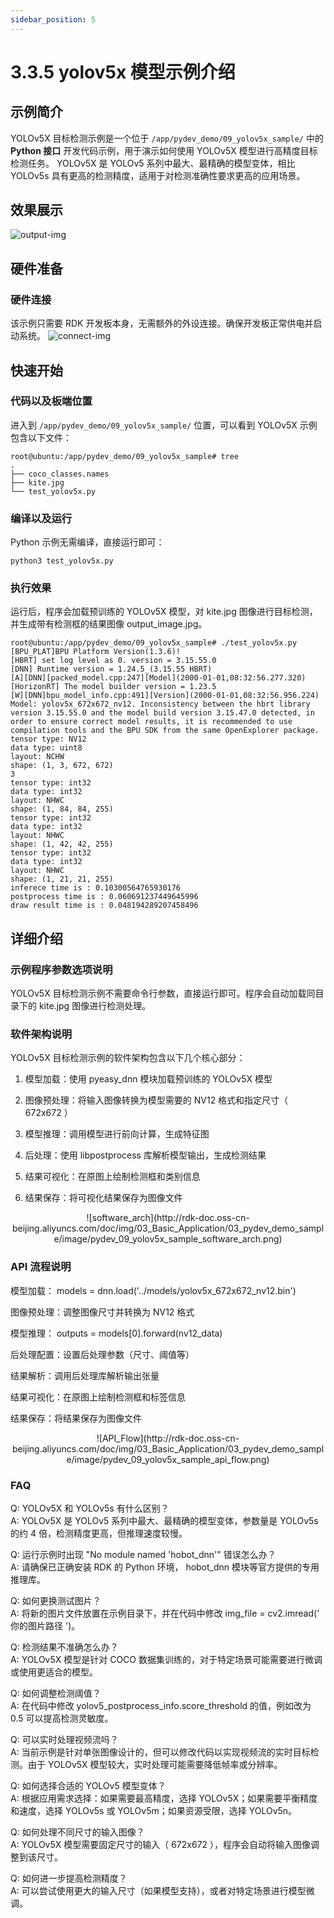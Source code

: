 ```yaml
---
sidebar_position: 5
---
```


# 3.3.5 yolov5x 模型示例介绍

## 示例简介
YOLOv5X 目标检测示例是一个位于 `/app/pydev_demo/09_yolov5x_sample/` 中的 **Python 接口** 开发代码示例，用于演示如何使用 YOLOv5X 模型进行高精度目标检测任务。 YOLOv5X 是 YOLOv5 系列中最大、最精确的模型变体，相比 YOLOv5s 具有更高的检测精度，适用于对检测准确性要求更高的应用场景。

## 效果展示

![output-img](http://rdk-doc.oss-cn-beijing.aliyuncs.com/doc/img/03_Basic_Application/03_pydev_demo_sample/image/pydev_09_runing.png)

## 硬件准备

### 硬件连接
该示例只需要 RDK 开发板本身，无需额外的外设连接。确保开发板正常供电并启动系统。
![connect-img](http://rdk-doc.oss-cn-beijing.aliyuncs.com/doc/img/03_Basic_Application/03_pydev_demo_sample/image/pydev_09_hw_connect.png)

## 快速开始

### 代码以及板端位置
进入到 `/app/pydev_demo/09_yolov5x_sample/` 位置，可以看到 YOLOv5X 示例包含以下文件：
```
root@ubuntu:/app/pydev_demo/09_yolov5x_sample# tree
.
├── coco_classes.names
├── kite.jpg
└── test_yolov5x.py
```

### 编译以及运行
Python 示例无需编译，直接运行即可：
```
python3 test_yolov5x.py
```

### 执行效果
运行后，程序会加载预训练的 YOLOv5X 模型，对 kite.jpg 图像进行目标检测，并生成带有检测框的结果图像 output_image.jpg。
```
root@ubuntu:/app/pydev_demo/09_yolov5x_sample# ./test_yolov5x.py 
[BPU_PLAT]BPU Platform Version(1.3.6)!
[HBRT] set log level as 0. version = 3.15.55.0
[DNN] Runtime version = 1.24.5_(3.15.55 HBRT)
[A][DNN][packed_model.cpp:247][Model](2000-01-01,08:32:56.277.320) [HorizonRT] The model builder version = 1.23.5
[W][DNN]bpu_model_info.cpp:491][Version](2000-01-01,08:32:56.956.224) Model: yolov5x_672x672_nv12. Inconsistency between the hbrt library version 3.15.55.0 and the model build version 3.15.47.0 detected, in order to ensure correct model results, it is recommended to use compilation tools and the BPU SDK from the same OpenExplorer package.
tensor type: NV12
data type: uint8
layout: NCHW
shape: (1, 3, 672, 672)
3
tensor type: int32
data type: int32
layout: NHWC
shape: (1, 84, 84, 255)
tensor type: int32
data type: int32
layout: NHWC
shape: (1, 42, 42, 255)
tensor type: int32
data type: int32
layout: NHWC
shape: (1, 21, 21, 255)
inferece time is : 0.10300564765930176
postprocess time is : 0.060691237449645996
draw result time is : 0.048194289207458496
```

## 详细介绍

### 示例程序参数选项说明
YOLOv5X 目标检测示例不需要命令行参数，直接运行即可。程序会自动加载同目录下的 kite.jpg 图像进行检测处理。

### 软件架构说明
YOLOv5X 目标检测示例的软件架构包含以下几个核心部分：

1. 模型加载：使用 pyeasy_dnn 模块加载预训练的 YOLOv5X 模型

2. 图像预处理：将输入图像转换为模型需要的 NV12 格式和指定尺寸（ 672x672 ）

3. 模型推理：调用模型进行前向计算，生成特征图

4. 后处理：使用 libpostprocess 库解析模型输出，生成检测结果

5. 结果可视化：在原图上绘制检测框和类别信息

6. 结果保存：将可视化结果保存为图像文件

<center>
![software_arch](http://rdk-doc.oss-cn-beijing.aliyuncs.com/doc/img/03_Basic_Application/03_pydev_demo_sample/image/pydev_09_yolov5x_sample_software_arch.png)
</center>

### API 流程说明
模型加载： models = dnn.load('../models/yolov5x_672x672_nv12.bin')

图像预处理：调整图像尺寸并转换为 NV12 格式

模型推理： outputs = models[0].forward(nv12_data)

后处理配置：设置后处理参数（尺寸、阈值等）

结果解析：调用后处理库解析输出张量

结果可视化：在原图上绘制检测框和标签信息

结果保存：将结果保存为图像文件

<center>
![API_Flow](http://rdk-doc.oss-cn-beijing.aliyuncs.com/doc/img/03_Basic_Application/03_pydev_demo_sample/image/pydev_09_yolov5x_sample_api_flow.png)
</center>

### FAQ

Q: YOLOv5X 和 YOLOv5s 有什么区别？\
A: YOLOv5X 是 YOLOv5 系列中最大、最精确的模型变体，参数量是 YOLOv5s 的约 4 倍，检测精度更高，但推理速度较慢。

Q: 运行示例时出现 "No module named 'hobot_dnn'" 错误怎么办？\
A: 请确保已正确安装 RDK 的 Python 环境， hobot_dnn 模块等官方提供的专用推理库。

Q: 如何更换测试图片？\
A: 将新的图片文件放置在示例目录下，并在代码中修改 img_file = cv2.imread(' 你的图片路径 ')。

Q: 检测结果不准确怎么办？\
A: YOLOv5X 模型是针对 COCO 数据集训练的，对于特定场景可能需要进行微调或使用更适合的模型。

Q: 如何调整检测阈值？\
A: 在代码中修改 yolov5_postprocess_info.score_threshold 的值，例如改为 0.5 可以提高检测灵敏度。

Q: 可以实时处理视频流吗？\
A: 当前示例是针对单张图像设计的，但可以修改代码以实现视频流的实时目标检测。由于 YOLOv5X 模型较大，实时处理可能需要降低帧率或分辨率。

Q: 如何选择合适的 YOLOv5 模型变体？\
A: 根据应用需求选择：如果需要最高精度，选择 YOLOv5X；如果需要平衡精度和速度，选择 YOLOv5s 或 YOLOv5m；如果资源受限，选择 YOLOv5n。

Q: 如何处理不同尺寸的输入图像？\
A: YOLOv5X 模型需要固定尺寸的输入（ 672x672 ），程序会自动将输入图像调整到该尺寸。

Q: 如何进一步提高检测精度？\
A: 可以尝试使用更大的输入尺寸（如果模型支持），或者对特定场景进行模型微调。


